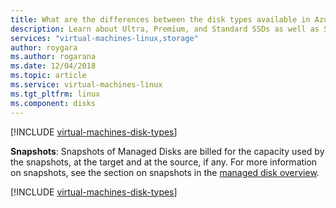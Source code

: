 ```yaml
---
title: What are the differences between the disk types available in Azure Disks - Microsoft Azure | Microsoft Docs
description: Learn about Ultra, Premium, and Standard SSDs as well as Standard HDDs.
services: "virtual-machines-linux,storage"
author: roygara
ms.author: rogarana
ms.date: 12/04/2018
ms.topic: article
ms.service: virtual-machines-linux
ms.tgt_pltfrm: linux
ms.component: disks
---
```


[!INCLUDE [virtual-machines-disk-types](../../../includes/virtual-machines-managed-disks-types-part-one.md)]

**Snapshots**: Snapshots of Managed Disks are billed for the capacity used by the snapshots, at the target and at the source, if any. For more information on snapshots, see the section on snapshots in the [managed disk overview](managed-disks-overview.md).

[!INCLUDE [virtual-machines-disk-types](../../../includes/virtual-machines-managed-disks-types-part-two.md)]